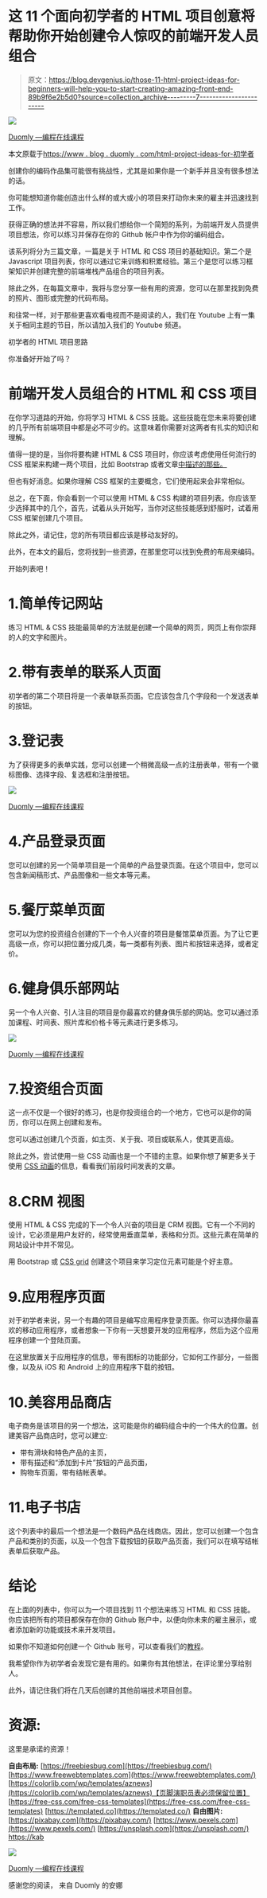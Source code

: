 # 这 11 个面向初学者的 HTML 项目创意将帮助你开始创建令人惊叹的前端开发人员组合

> 原文：<https://blog.devgenius.io/those-11-html-project-ideas-for-beginners-will-help-you-to-start-creating-amazing-front-end-89b9f6e2b5d0?source=collection_archive---------7----------------------->

![](img/ee0a36c744483387f73e4c251258a1a5.png)

[Duomly —编程在线课程](https://www.duomly.com)

本文原载于[https://www . blog . duomly . com/html-project-ideas-for-初学者](https://www.blog.duomly.com/html-project-ideas-for-beginners)

创建你的编码作品集可能很有挑战性，尤其是如果你是一个新手并且没有很多想法的话。

你可能想知道你能创造出什么样的或大或小的项目来打动你未来的雇主并迅速找到工作。

获得正确的想法并不容易，所以我们想给你一个简短的系列，为前端开发人员提供项目想法，你可以练习并保存在你的 Github 帐户中作为你的编码组合。

该系列将分为三篇文章，一篇是关于 HTML 和 CSS 项目的基础知识。第二个是 Javascript 项目列表，你可以通过它来训练和积累经验。第三个是您可以练习框架知识并创建完整的前端堆栈产品组合的项目列表。

除此之外，在每篇文章中，我将与您分享一些有用的资源，您可以在那里找到免费的照片、图形或完整的代码布局。

和往常一样，对于那些更喜欢看电视而不是阅读的人，我们在 Youtube 上有一集关于相同主题的节目，所以请加入我们的 Youtube 频道。

初学者的 HTML 项目思路

你准备好开始了吗？

# 前端开发人员组合的 HTML 和 CSS 项目

在你学习道路的开始，你将学习 HTML & CSS 技能。这些技能在您未来将要创建的几乎所有前端项目中都是必不可少的。这意味着你需要对这两者有扎实的知识和理解。

值得一提的是，当你将要构建 HTML & CSS 项目时，你应该考虑使用任何流行的 CSS 框架来构建一两个项目，比如 Bootstrap 或者文章[中描述的那些。](https://www.blog.duomly.com/css-frameworks/)

但也有好消息。如果你理解 CSS 框架的主要概念，它们使用起来会非常相似。

总之，在下面，你会看到一个可以使用 HTML & CSS 构建的项目列表。你应该至少选择其中的几个，首先，试着从头开始写，当你对这些技能感到舒服时，试着用 CSS 框架创建几个项目。

除此之外，请记住，您的所有项目都应该是移动友好的。

此外，在本文的最后，您将找到一些资源，在那里您可以找到免费的布局来编码。

开始列表吧！

# 1.简单传记网站

练习 HTML & CSS 技能最简单的方法就是创建一个简单的网页，网页上有你崇拜的人的文字和图片。

# 2.带有表单的联系人页面

初学者的第二个项目将是一个表单联系页面。它应该包含几个字段和一个发送表单的按钮。

# 3.登记表

为了获得更多的表单实践，您可以创建一个稍微高级一点的注册表单，带有一个徽标图像、选择字段、复选框和注册按钮。

![](img/161cd35fb76eed8cf8739c9bfd25b681.png)

[Duomly —编程在线课程](https://www.duomly.com)

# 4.产品登录页面

您可以创建的另一个简单项目是一个简单的产品登录页面。在这个项目中，您可以包含新闻稿形式、产品图像和一些文本等元素。

# 5.餐厅菜单页面

您可以为您的投资组合创建的下一个令人兴奋的项目是餐馆菜单页面。为了让它更高级一点，你可以把位置分成几类，每一类都有列表、图片和按钮来选择，或者定价。

# 6.健身俱乐部网站

另一个令人兴奋、引人注目的项目是你最喜欢的健身俱乐部的网站。您可以通过添加课程、时间表、照片库和价格卡等元素进行更多练习。

![](img/d9983c6cdde9774b3c6ab1a7641fb61d.png)

[Duomly —编程在线课程](https://www.duomly.com)

# 7.投资组合页面

这一点不仅是一个很好的练习，也是你投资组合的一个地方，它也可以是你的简历，你可以在网上创建和发布。

您可以通过创建几个页面，如主页、关于我、项目或联系人，使其更高级。

除此之外，尝试使用一些 CSS 动画也是一个不错的主意。如果你想了解更多关于使用 [CSS 动画](https://www.blog.duomly.com/css-animations-cheatsheet/)的信息，看看我们前段时间发表的文章。

# 8.CRM 视图

使用 HTML & CSS 完成的下一个令人兴奋的项目是 CRM 视图。它有一个不同的设计，它必须是用户友好的，经常使用垂直菜单，表格和分页。这些元素在简单的网站设计中并不常见。

用 Bootstrap 或 [CSS grid](https://www.blog.duomly.com/css-grid-tutorial/) 创建这个项目来学习定位元素可能是个好主意。

# 9.应用程序页面

对于初学者来说，另一个有趣的项目是编写应用程序登录页面。你可以选择你最喜欢的移动应用程序，或者想象一下你有一天想要开发的应用程序，然后为这个应用程序创建一个登陆页面。

在这里放置关于应用程序的信息，带有图标的功能部分，它如何工作部分，一些图像，以及从 iOS 和 Android 上的应用程序下载的按钮。

# 10.美容用品商店

电子商务是该项目的另一个想法，这可能是你的编码组合中的一个伟大的位置。创建美容产品商店时，您可以建立:

*   带有滑块和特色产品的主页，
*   带有描述和“添加到卡片”按钮的产品页面，
*   购物车页面，带有结帐表单。

# 11.电子书店

这个列表中的最后一个想法是一个数码产品在线商店。因此，您可以创建一个包含产品和类别的页面，以及一个包含下载按钮的获取产品页面，我们可以在填写结帐表单后获取产品。

# 结论

在上面的列表中，你可以为一个项目找到 11 个想法来练习 HTML 和 CSS 技能。你应该把所有的项目都保存在你的 Github 账户中，以便向你未来的雇主展示，或者添加新的功能或技术来开发项目。

如果你不知道如何创建一个 Github 账号，可以查看我们的[教程](https://www.youtube.com/watch?v=70e58se9lHk)。

我希望你作为初学者会发现它是有用的。如果你有其他想法，在评论里分享给别人。

此外，请记住我们将在几天后创建的其他前端技术项目创意。

# 资源:

这里是承诺的资源！

**自由布局:**
[https://freebiesbug.com](https://freebiesbug.com/)
[https://www.freewebtemplates.com](https://www.freewebtemplates.com/)
[https://colorlib.com/wp/templates/aznews](https://colorlib.com/wp/templates/aznews)【页脚演职员表必须保留位置】
[https://free-css.com/free-css-templates](https://free-css.com/free-css-templates)
[https://templated.co](https://templated.co/)
**自由图片:**
[https://pixabay.com](https://pixabay.com/)
[https://www.pexels.com](https://www.pexels.com/)
[https://unsplash.com](https://unsplash.com/)
[https://kab](https://kaboompics.com/)

![](img/da0dbcf44b16aceb7cca413a6d9a5ef7.png)

[Duomly —编程在线课程](https://www.duomly.com)

感谢您的阅读，
来自 Duomly 的安娜